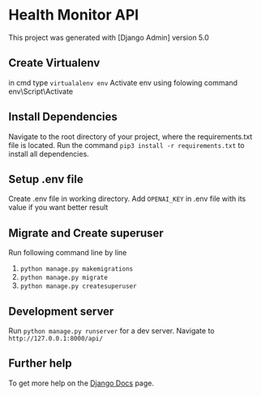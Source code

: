 # Health Monitor API

This project was generated with [Django Admin] version 5.0
## Create Virtualenv
in cmd type `virtualalenv env`
Activate env using folowing command env\Script\Activate

## Install Dependencies

Navigate to the root directory of your project, where the requirements.txt file is located.
Run the command `pip3 install -r requirements.txt` to install all dependencies.

## Setup .env file
Create .env file in working directory.
Add `OPENAI_KEY` in .env file with its value if you want better result

## Migrate and Create superuser
Run following command line by line
1) `python manage.py makemigrations`
2) `python manage.py migrate`
3) `python manage.py createsuperuser`

## Development server
Run `python manage.py runserver` for a dev server. Navigate to `http://127.0.0.1:8000/api/`

## Further help

To get more help on the [Django Docs](https://docs.djangoproject.com/en/5.0/) page.
